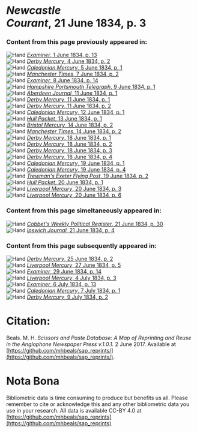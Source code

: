 # *Newcastle Courant*, 21 June 1834, p. 3  
  
### Content from this page previously appeared in:  
![Hand](http://scissorsandpaste.net/wp-content/uploads/2017/06/smallhandpointer.png) [*Examiner*, 1 June 1834, p. 13](https://mhbeals.github.io/sap_html/Examiner/Examiner-1-June-1834-p-13)  
![Hand](http://scissorsandpaste.net/wp-content/uploads/2017/06/smallhandpointer.png) [*Derby Mercury*, 4 June 1834, p. 2](https://mhbeals.github.io/sap_html/Derby-Mercury/Derby-Mercury-4-June-1834-p-2)  
![Hand](http://scissorsandpaste.net/wp-content/uploads/2017/06/smallhandpointer.png) [*Caledonian Mercury*, 5 June 1834, p. 1](https://mhbeals.github.io/sap_html/Caledonian-Mercury/Caledonian-Mercury-5-June-1834-p-1)  
![Hand](http://scissorsandpaste.net/wp-content/uploads/2017/06/smallhandpointer.png) [*Manchester Times*, 7 June 1834, p. 2](https://mhbeals.github.io/sap_html/Manchester-Times/Manchester-Times-7-June-1834-p-2)  
![Hand](http://scissorsandpaste.net/wp-content/uploads/2017/06/smallhandpointer.png) [*Examiner*, 8 June 1834, p. 14](https://mhbeals.github.io/sap_html/Examiner/Examiner-8-June-1834-p-14)  
![Hand](http://scissorsandpaste.net/wp-content/uploads/2017/06/smallhandpointer.png) [*Hampshire Portsmouth Telegraph*, 9 June 1834, p. 1](https://mhbeals.github.io/sap_html/Hampshire-Portsmouth-Telegraph/Hampshire-Portsmouth-Telegraph-9-June-1834-p-1)  
![Hand](http://scissorsandpaste.net/wp-content/uploads/2017/06/smallhandpointer.png) [*Aberdeen Journal*, 11 June 1834, p. 1](https://mhbeals.github.io/sap_html/Aberdeen-Journal/Aberdeen-Journal-11-June-1834-p-1)  
![Hand](http://scissorsandpaste.net/wp-content/uploads/2017/06/smallhandpointer.png) [*Derby Mercury*, 11 June 1834, p. 1](https://mhbeals.github.io/sap_html/Derby-Mercury/Derby-Mercury-11-June-1834-p-1)  
![Hand](http://scissorsandpaste.net/wp-content/uploads/2017/06/smallhandpointer.png) [*Derby Mercury*, 11 June 1834, p. 2](https://mhbeals.github.io/sap_html/Derby-Mercury/Derby-Mercury-11-June-1834-p-2)  
![Hand](http://scissorsandpaste.net/wp-content/uploads/2017/06/smallhandpointer.png) [*Caledonian Mercury*, 12 June 1834, p. 1](https://mhbeals.github.io/sap_html/Caledonian-Mercury/Caledonian-Mercury-12-June-1834-p-1)  
![Hand](http://scissorsandpaste.net/wp-content/uploads/2017/06/smallhandpointer.png) [*Hull Packet*, 13 June 1834, p. 1](https://mhbeals.github.io/sap_html/Hull-Packet/Hull-Packet-13-June-1834-p-1)  
![Hand](http://scissorsandpaste.net/wp-content/uploads/2017/06/smallhandpointer.png) [*Bristol Mercury*, 14 June 1834, p. 2](https://mhbeals.github.io/sap_html/Bristol-Mercury/Bristol-Mercury-14-June-1834-p-2)  
![Hand](http://scissorsandpaste.net/wp-content/uploads/2017/06/smallhandpointer.png) [*Manchester Times*, 14 June 1834, p. 2](https://mhbeals.github.io/sap_html/Manchester-Times/Manchester-Times-14-June-1834-p-2)  
![Hand](http://scissorsandpaste.net/wp-content/uploads/2017/06/smallhandpointer.png) [*Derby Mercury*, 18 June 1834, p. 1](https://mhbeals.github.io/sap_html/Derby-Mercury/Derby-Mercury-18-June-1834-p-1)  
![Hand](http://scissorsandpaste.net/wp-content/uploads/2017/06/smallhandpointer.png) [*Derby Mercury*, 18 June 1834, p. 2](https://mhbeals.github.io/sap_html/Derby-Mercury/Derby-Mercury-18-June-1834-p-2)  
![Hand](http://scissorsandpaste.net/wp-content/uploads/2017/06/smallhandpointer.png) [*Derby Mercury*, 18 June 1834, p. 3](https://mhbeals.github.io/sap_html/Derby-Mercury/Derby-Mercury-18-June-1834-p-3)  
![Hand](http://scissorsandpaste.net/wp-content/uploads/2017/06/smallhandpointer.png) [*Derby Mercury*, 18 June 1834, p. 4](https://mhbeals.github.io/sap_html/Derby-Mercury/Derby-Mercury-18-June-1834-p-4)  
![Hand](http://scissorsandpaste.net/wp-content/uploads/2017/06/smallhandpointer.png) [*Caledonian Mercury*, 19 June 1834, p. 1](https://mhbeals.github.io/sap_html/Caledonian-Mercury/Caledonian-Mercury-19-June-1834-p-1)  
![Hand](http://scissorsandpaste.net/wp-content/uploads/2017/06/smallhandpointer.png) [*Caledonian Mercury*, 19 June 1834, p. 4](https://mhbeals.github.io/sap_html/Caledonian-Mercury/Caledonian-Mercury-19-June-1834-p-4)  
![Hand](http://scissorsandpaste.net/wp-content/uploads/2017/06/smallhandpointer.png) [*Trewman's Exeter Flying Post*, 19 June 1834, p. 2](https://mhbeals.github.io/sap_html/Trewman's-Exeter-Flying-Post/Trewman's-Exeter-Flying-Post-19-June-1834-p-2)  
![Hand](http://scissorsandpaste.net/wp-content/uploads/2017/06/smallhandpointer.png) [*Hull Packet*, 20 June 1834, p. 1](https://mhbeals.github.io/sap_html/Hull-Packet/Hull-Packet-20-June-1834-p-1)  
![Hand](http://scissorsandpaste.net/wp-content/uploads/2017/06/smallhandpointer.png) [*Liverpool Mercury*, 20 June 1834, p. 3](https://mhbeals.github.io/sap_html/Liverpool-Mercury/Liverpool-Mercury-20-June-1834-p-3)  
![Hand](http://scissorsandpaste.net/wp-content/uploads/2017/06/smallhandpointer.png) [*Liverpool Mercury*, 20 June 1834, p. 6](https://mhbeals.github.io/sap_html/Liverpool-Mercury/Liverpool-Mercury-20-June-1834-p-6)  
  
### Content from this page simeltaneously appeared in:  
![Hand](http://scissorsandpaste.net/wp-content/uploads/2017/06/smallhandpointer.png) [*Cobbet's Weekly Political Register*, 21 June 1834, p. 30](https://mhbeals.github.io/sap_html/Cobbet's-Weekly-Political-Register/Cobbet's-Weekly-Political-Register-21-June-1834-p-30)  
![Hand](http://scissorsandpaste.net/wp-content/uploads/2017/06/smallhandpointer.png) [*Ipswich Journal*, 21 June 1834, p. 4](https://mhbeals.github.io/sap_html/Ipswich-Journal/Ipswich-Journal-21-June-1834-p-4)  
  
### Content from this page subsequently appeared in:  
![Hand](http://scissorsandpaste.net/wp-content/uploads/2017/06/smallhandpointer.png) [*Derby Mercury*, 25 June 1834, p. 2](https://mhbeals.github.io/sap_html/Derby-Mercury/Derby-Mercury-25-June-1834-p-2)  
![Hand](http://scissorsandpaste.net/wp-content/uploads/2017/06/smallhandpointer.png) [*Liverpool Mercury*, 27 June 1834, p. 5](https://mhbeals.github.io/sap_html/Liverpool-Mercury/Liverpool-Mercury-27-June-1834-p-5)  
![Hand](http://scissorsandpaste.net/wp-content/uploads/2017/06/smallhandpointer.png) [*Examiner*, 29 June 1834, p. 14](https://mhbeals.github.io/sap_html/Examiner/Examiner-29-June-1834-p-14)  
![Hand](http://scissorsandpaste.net/wp-content/uploads/2017/06/smallhandpointer.png) [*Liverpool Mercury*, 4 July 1834, p. 3](https://mhbeals.github.io/sap_html/Liverpool-Mercury/Liverpool-Mercury-4-July-1834-p-3)  
![Hand](http://scissorsandpaste.net/wp-content/uploads/2017/06/smallhandpointer.png) [*Examiner*, 6 July 1834, p. 13](https://mhbeals.github.io/sap_html/Examiner/Examiner-6-July-1834-p-13)  
![Hand](http://scissorsandpaste.net/wp-content/uploads/2017/06/smallhandpointer.png) [*Caledonian Mercury*, 7 July 1834, p. 1](https://mhbeals.github.io/sap_html/Caledonian-Mercury/Caledonian-Mercury-7-July-1834-p-1)  
![Hand](http://scissorsandpaste.net/wp-content/uploads/2017/06/smallhandpointer.png) [*Derby Mercury*, 9 July 1834, p. 2](https://mhbeals.github.io/sap_html/Derby-Mercury/Derby-Mercury-9-July-1834-p-2)  


# Citation: 

Beals. M. H. *Scissors and Paste Database: A Map of Reprinting and Reuse in the Anglophone Newspaper Press v.1.0.1.* 2 June 2017. Available at [https://github.com/mhbeals/sap_reprints/](https://github.com/mhbeals/sap_reprints/). 

# Nota Bona

Bibliometric data is time consuming to produce but benefits us all. Please remember to cite or acknowledge this and any other bibliometric data you use in your research. All data is available CC-BY 4.0 at [https://github.com/mhbeals/sap_reprints](https://github.com/mhbeals/sap_reprints)